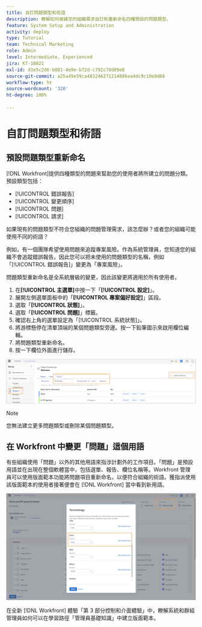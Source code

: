 ```yaml
---
title: 自訂問題類型和術語
description: 瞭解如何根據您的組織需求自訂和重新命名四種預設的問題類型。
feature: System Setup and Administration
activity: deploy
type: Tutorial
team: Technical Marketing
role: Admin
level: Intermediate, Experienced
jira: KT-10021
exl-id: d1e5c2d6-b001-4e9e-b72d-c792c70d09e8
source-git-commit: a25a49e59ca483246271214886ea4dc9c10e8d66
workflow-type: ht
source-wordcount: '320'
ht-degree: 100%

---
```


# 自訂問題類型和術語

## 預設問題類型重新命名

[!DNL Workfront]提供四種類型的問題來幫助您的使用者將所建立的問題分類。預設類型包括：

* [!UICONTROL 錯誤報告]
* [!UICONTROL 變更順序]
* [!UICONTROL 問題]
* [!UICONTROL 請求]

如果現有的問題類型不符合您組織的問題管理需求，該怎麼辦？或者您的組織可能使用不同的術語？

例如，有一個團隊希望使用問題來追蹤專案風險。作為系統管理員，您知道您的組織不會追蹤錯誤報告。因此您可以把未使用的問題類型的名稱，例如「[!UICONTROL 錯誤報告]」變更為「專案風險」。

問題類型重新命名是全系統層級的變更，因此該變更將適用於所有使用者。

1. 在&#x200B;**[!UICONTROL 主選單]**&#x200B;中按一下「**[!UICONTROL 設定]**」。
1. 展開左側選單面板中的「**[!UICONTROL 專案偏好設定]**」區段。
1. 選取「**[!UICONTROL 狀態]**」。
1. 選取「**[!UICONTROL 問題]**」標籤。
1. 確認右上角的選單設定為「[!UICONTROL 系統狀態]」。
1. 將游標懸停在清單頂端的某個問題類型旁邊。按一下鉛筆圖示來啟用欄位編輯。
1. 將問題類型重新命名。
1. 按一下欄位外面進行儲存。

![[!UICONTROL 問題]標籤，位於[!UICONTROL 狀態]頁面，而此頁面位於[!UICONTROL 設定]](assets/admin-fund-issue-types.png)

>[!NOTE]
>
>您無法建立更多問題類型或刪除某個問題類型。

<!---
learn more URLs
Customize default issue types
--->

## 在 Workfront 中變更「問題」這個用語

有些組織使用「問題」以外的其他用語來指涉計劃外的工作項目。「問題」是預設用語並在出現在整個軟體當中，包括選單、報告、欄位名稱等。Workfront 管理員可以使用版面範本功能將問題項目重新命名，以便符合組織的術語。獲指派使用該版面範本的使用者接著便會在 [!DNL Workfront] 當中看到新用語。

![[!UICONTROL 術語]視窗，其中突顯標示[!UICONTROL 問題]](assets/admin-fund-issue-custom-terminology.png)

<!---
paragraph below needs a hyperlink
--->

在全新 [!DNL Workfront] 體驗「第 3 部分控制和介面體驗」中，瞭解系統和群組管理員如何可以在學習路徑「管理員基礎知識」中建立版面範本。

<!---
learn more URLs
Create and manage layout templates
--->
